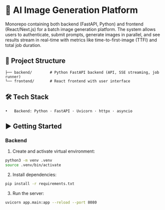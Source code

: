 # 🚀 AI Image Generation Platform

Monorepo containing both backend (FastAPI, Python) and frontend (React/Next.js) for a batch image generation platform.
The system allows users to authenticate, submit prompts, generate images in parallel, and see results stream in real-time with metrics like time-to-first-image (TTFI) and total job duration.

## 📂 Project Structure
```
├── backend/        # Python FastAPI backend (API, SSE streaming, job runner)
└── frontend/       # React frontend with user interface
```

## 🛠 Tech Stack
	•	Backend: Python · FastAPI · Uvicorn · httpx · asyncio

## ▶️ Getting Started

### Backend
1. Create and activate virtual environment:
```bash
python3 -m venv .venv
source .venv/bin/activate
```

2. Install dependencies:
```bash
pip install -r requirements.txt
```

3. Run the server:
```bash
uvicorn app.main:app --reload --port 8080
```